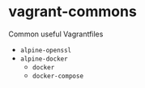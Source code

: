 # vagrant-commons

Common useful Vagrantfiles

- `alpine-openssl`
- `alpine-docker`
  - `docker`
  - `docker-compose`
